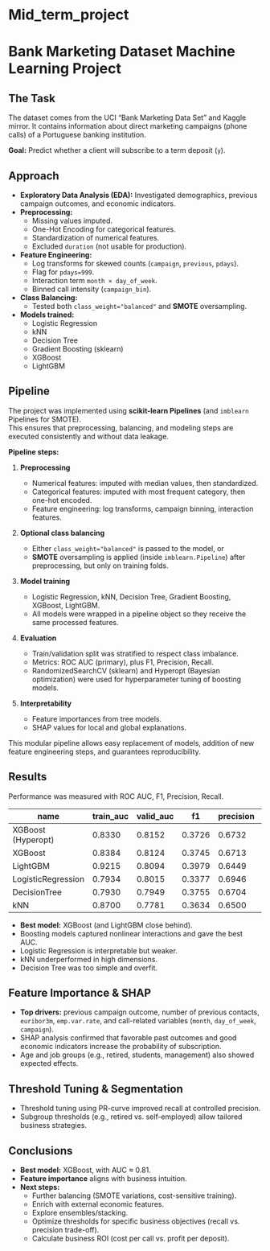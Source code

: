 # Mid_term_project

# Bank Marketing Dataset Machine Learning Project

## The Task
The dataset comes from the UCI “Bank Marketing Data Set” and Kaggle mirror. It contains information about direct marketing campaigns (phone calls) of a Portuguese banking institution.  

**Goal:** Predict whether a client will subscribe to a term deposit (`y`).

## Approach
- **Exploratory Data Analysis (EDA):** Investigated demographics, previous campaign outcomes, and economic indicators.  
- **Preprocessing:**  
  - Missing values imputed.  
  - One-Hot Encoding for categorical features.  
  - Standardization of numerical features.  
  - Excluded `duration` (not usable for production).  
- **Feature Engineering:**  
  - Log transforms for skewed counts (`campaign`, `previous`, `pdays`).  
  - Flag for `pdays=999`.  
  - Interaction term `month × day_of_week`.  
  - Binned call intensity (`campaign_bin`).  
- **Class Balancing:**  
  - Tested both `class_weight="balanced"` and **SMOTE** oversampling.  
- **Models trained:**  
  - Logistic Regression  
  - kNN  
  - Decision Tree  
  - Gradient Boosting (sklearn)  
  - XGBoost  
  - LightGBM  

## Pipeline
The project was implemented using **scikit-learn Pipelines** (and `imblearn` Pipelines for SMOTE).  
This ensures that preprocessing, balancing, and modeling steps are executed consistently and without data leakage.

**Pipeline steps:**
1. **Preprocessing**
   - Numerical features: imputed with median values, then standardized.  
   - Categorical features: imputed with most frequent category, then one-hot encoded.  
   - Feature engineering: log transforms, campaign binning, interaction features.  

2. **Optional class balancing**
   - Either `class_weight="balanced"` is passed to the model, or  
   - **SMOTE** oversampling is applied (inside `imblearn.Pipeline`) after preprocessing, but only on training folds.  

3. **Model training**
   - Logistic Regression, kNN, Decision Tree, Gradient Boosting, XGBoost, LightGBM.  
   - All models were wrapped in a pipeline object so they receive the same processed features.  

4. **Evaluation**
   - Train/validation split was stratified to respect class imbalance.  
   - Metrics: ROC AUC (primary), plus F1, Precision, Recall.  
   - RandomizedSearchCV (sklearn) and Hyperopt (Bayesian optimization) were used for hyperparameter tuning of boosting models.  

5. **Interpretability**
   - Feature importances from tree models.  
   - SHAP values for local and global explanations.  

This modular pipeline allows easy replacement of models, addition of new feature engineering steps, and guarantees reproducibility.


## Results
Performance was measured with ROC AUC, F1, Precision, Recall.

| name              |   train_auc |   valid_auc |     f1 | precision |   recall |
|-------------------|-------------|-------------|--------|-----------|----------|
| XGBoost (Hyperopt)|      0.8330 |      0.8152 | 0.3726 |    0.6732 |   0.2575 |
| XGBoost           |      0.8384 |      0.8124 | 0.3745 |    0.6713 |   0.2600 |
| LightGBM          |      0.9215 |      0.8094 | 0.3979 |    0.6449 |   0.2877 |
| LogisticRegression|      0.7934 |      0.8015 | 0.3377 |    0.6946 |   0.2231 |
| DecisionTree      |      0.7930 |      0.7949 | 0.3755 |    0.6704 |   0.2608 |
| kNN               |      0.8700 |      0.7781 | 0.3634 |    0.6500 |   0.2522 |



- **Best model:** XGBoost (and LightGBM close behind).  
- Boosting models captured nonlinear interactions and gave the best AUC.  
- Logistic Regression is interpretable but weaker.  
- kNN underperformed in high dimensions.  
- Decision Tree was too simple and overfit.

## Feature Importance & SHAP
- **Top drivers:** previous campaign outcome, number of previous contacts, `euribor3m`, `emp.var.rate`, and call-related variables (`month`, `day_of_week`, `campaign`).  
- SHAP analysis confirmed that favorable past outcomes and good economic indicators increase the probability of subscription.  
- Age and job groups (e.g., retired, students, management) also showed expected effects.

## Threshold Tuning & Segmentation
- Threshold tuning using PR-curve improved recall at controlled precision.  
- Subgroup thresholds (e.g., retired vs. self-employed) allow tailored business strategies.

## Conclusions
- **Best model:** XGBoost, with AUC ≈ 0.81.  
- **Feature importance** aligns with business intuition.  
- **Next steps:**  
  - Further balancing (SMOTE variations, cost-sensitive training).  
  - Enrich with external economic features.  
  - Explore ensembles/stacking.  
  - Optimize thresholds for specific business objectives (recall vs. precision trade-off).  
  - Calculate business ROI (cost per call vs. profit per deposit).
